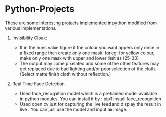 # Python-Projects
These are some interesting projects implemented in python modified from various implementations.

1. Invisibility Cloak:
   * If in the hues value figure if the colour you want appers only once in a fixed range then create only one mask.
     for eg: for yellow colour, make only one mask with upper and lower limit as (25-30)
   * The output may come pixelated and some of the other features may get replaced due to bad lighting and/or 
     poor selection of the cloth. (Select matte finish cloth without reflection.)
     
1. Real Time Face Detection
   * Used face_recognition model which is a pretrained model available in python modules. You can install it by : pip3 install face_recognition
   * Used open cv just for capturing the live feed and display the result in live . You can just use the model and input an image.
     
     
